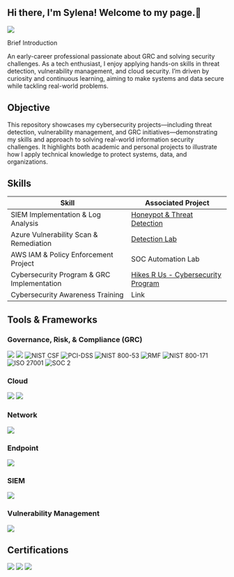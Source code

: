 ## Hi there, I'm Sylena! Welcome to my page.👋

<a href="https://www.linkedin.com/in/sylena-beccles/"><img src="https://img.shields.io/badge/-LinkedIn-0072b1?&style=for-the-badge&logo=linkedin&logoColor=white" /></a>

Brief Introduction

An early-career professional passionate about GRC and solving security challenges. As a tech enthusiast, I enjoy applying hands-on skills in threat detection, vulnerability management, and cloud security. I’m driven by curiosity and continuous learning, aiming to make systems and data secure while tackling real-world problems.

## Objective

This repository showcases my cybersecurity projects—including threat detection, vulnerability management, and GRC initiatives—demonstrating my skills and approach to solving real-world information security challenges. It highlights both academic and personal projects to illustrate how I apply technical knowledge to protect systems, data, and organizations.

## Skills

| Skill                                         | Associated Project         |
|-----------------------------------------------|----------------------------|
| SIEM Implementation & Log Analysis            | <a href="https://github.com/sylenajb/Honeypot-Deployment-Attack-Simulation/blob/main/README.md"> Honeypot & Threat Detection</a>|
| Azure Vulnerability Scan & Remediation        | <a href="https://google.com">Detection Lab</a>|
| AWS IAM & Policy Enforcement Project          | SOC Automation Lab|
| Cybersecurity Program & GRC Implementation    | <a href="https://github.com/sylenajb/Hikes-R-Us-Cybersecurity-Program-Development"> Hikes R Us - Cybersecurity Program</a>|
| Cybersecurity Awareness Training              | Link |

## Tools & Frameworks

### Governance, Risk, & Compliance (GRC)
<div>
<img src="https://img.shields.io/badge/-ServiceNow-0078D7?&style=for-the-badge&logo=ServiceNow&logoColor=white" />
<img src="https://img.shields.io/badge/-OneTrust-00B14F?&style=for-the-badge&logo=Microsoft&logoColor=white" />
<img src="https://img.shields.io/badge/NIST%20CSF-0a84ff?style=for-the-badge" alt="NIST CSF" /> 
<img src="https://img.shields.io/badge/PCI--DSS-10b981?style=for-the-badge" alt="PCI-DSS"/> 
<img src="https://img.shields.io/badge/NIST%20800--53-2563eb?style=for-the-badge" alt="NIST 800-53"/> 
<img src="https://img.shields.io/badge/RMF-14b8a6?style=for-the-badge" alt="RMF"/> 
<img src="https://img.shields.io/badge/NIST%20800--171-1d4ed8?style=for-the-badge" alt="NIST 800-171"/> 
<img src="https://img.shields.io/badge/ISO%2027001-0ea5e9?style=for-the-badge" alt="ISO 27001"/> 
<img src="https://img.shields.io/badge/SOC%202-8b5cf6?style=for-the-badge" alt="SOC 2"/> 

</div>

### Cloud
<div>
<img src="https://img.shields.io/badge/-Microsoft_Azure-0078D7?&style=for-the-badge&logo=Microsoft-Azure&logoColor=white" />
<img src="https://img.shields.io/badge/-AWS-232F3E?&style=for-the-badge&logo=Amazon-AWS&logoColor=white" />
</div>

### Network
<div>
    <img src="https://img.shields.io/badge/-Wireshark-1679A7?&style=for-the-badge&logo=Wireshark&logoColor=white" />
</div>

### Endpoint
<div>
    <img src="https://img.shields.io/badge/-Microsoft_Defender_for_Endpoint-00A4EF?&style=for-the-badge&logo=Microsoft&logoColor=white" />
</div>

### SIEM
<div>
    <img src="https://img.shields.io/badge/-Microsoft_Sentinel-0078D4?&style=for-the-badge&logo=Microsoft&logoColor=white" />
</div>

### Vulnerability Management
<div>
<img src="https://img.shields.io/badge/-Nessus-red?&style=for-the-badge" />

</div>

## Certifications
<div>
<img src="https://img.shields.io/badge/-Security%2B-FF0000?&style=for-the-badge&logo=CompTIA&logoColor=white" />
<img src="https://img.shields.io/badge/-ISC%C2%B2%20Certified%20in%20Cybersecurity-000000?&style=for-the-badge&logo=ISC2&logoColor=white" />
<img src="https://img.shields.io/badge/-OneTrust%20GRC-0078D7?&style=for-the-badge&logo=onetrust&logoColor=white" />

